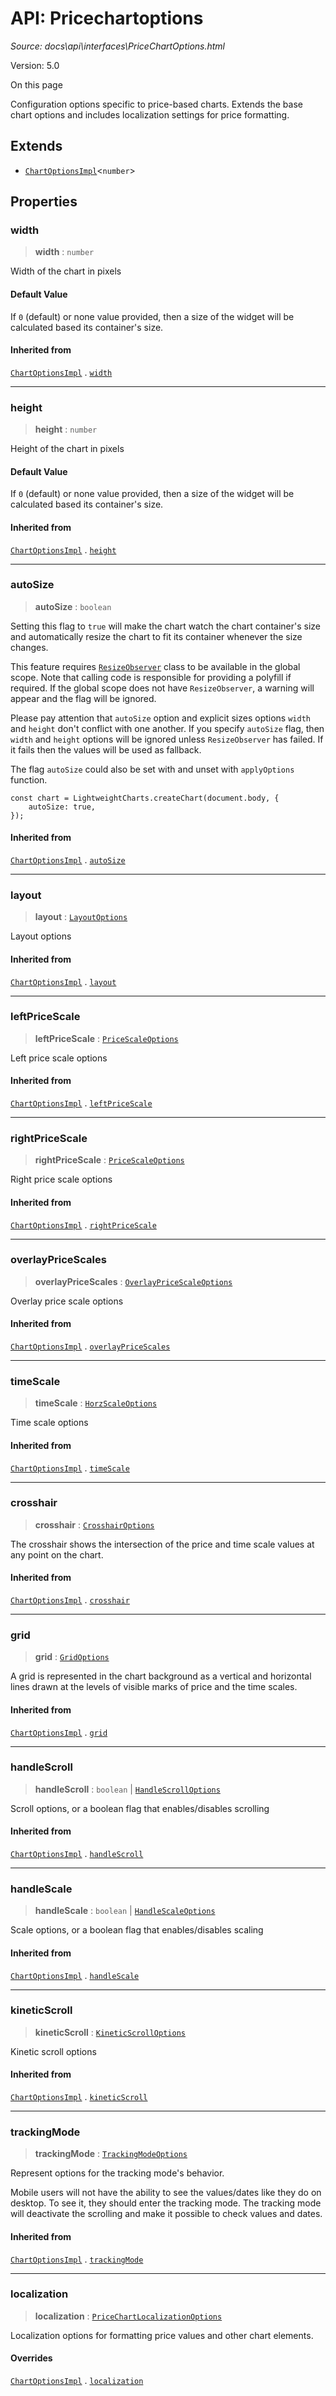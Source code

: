 # API: Pricechartoptions

*Source: docs\api\interfaces\PriceChartOptions.html*

Version: 5.0

On this page

Configuration options specific to price-based charts. Extends the base chart options and includes localization settings for price formatting.

## Extends[​](PriceChartOptions.html#extends "Direct link to Extends")

  * [`ChartOptionsImpl`](ChartOptionsImpl.md)<`number`>

## Properties[​](PriceChartOptions.html#properties "Direct link to Properties")

### width[​](PriceChartOptions.html#width "Direct link to width")

> **width** : `number`

Width of the chart in pixels

#### Default Value[​](PriceChartOptions.html#default-value "Direct link to Default Value")

If `0` (default) or none value provided, then a size of the widget will be calculated based its container's size.

#### Inherited from[​](PriceChartOptions.html#inherited-from "Direct link to Inherited from")

[`ChartOptionsImpl`](ChartOptionsImpl.md) . [`width`](ChartOptionsImpl.html#width)

* * *

### height[​](PriceChartOptions.html#height "Direct link to height")

> **height** : `number`

Height of the chart in pixels

#### Default Value[​](PriceChartOptions.html#default-value-1 "Direct link to Default Value")

If `0` (default) or none value provided, then a size of the widget will be calculated based its container's size.

#### Inherited from[​](PriceChartOptions.html#inherited-from-1 "Direct link to Inherited from")

[`ChartOptionsImpl`](ChartOptionsImpl.md) . [`height`](ChartOptionsImpl.html#height)

* * *

### autoSize[​](PriceChartOptions.html#autosize "Direct link to autoSize")

> **autoSize** : `boolean`

Setting this flag to `true` will make the chart watch the chart container's size and automatically resize the chart to fit its container whenever the size changes.

This feature requires [`ResizeObserver`](https://developer.mozilla.org/en-US/docs/Web/API/ResizeObserver) class to be available in the global scope. Note that calling code is responsible for providing a polyfill if required. If the global scope does not have `ResizeObserver`, a warning will appear and the flag will be ignored.

Please pay attention that `autoSize` option and explicit sizes options `width` and `height` don't conflict with one another. If you specify `autoSize` flag, then `width` and `height` options will be ignored unless `ResizeObserver` has failed. If it fails then the values will be used as fallback.

The flag `autoSize` could also be set with and unset with `applyOptions` function.
    
    
    const chart = LightweightCharts.createChart(document.body, {  
        autoSize: true,  
    });  
    

#### Inherited from[​](PriceChartOptions.html#inherited-from-2 "Direct link to Inherited from")

[`ChartOptionsImpl`](ChartOptionsImpl.md) . [`autoSize`](ChartOptionsImpl.html#autosize)

* * *

### layout[​](PriceChartOptions.html#layout "Direct link to layout")

> **layout** : [`LayoutOptions`](LayoutOptions.md)

Layout options

#### Inherited from[​](PriceChartOptions.html#inherited-from-3 "Direct link to Inherited from")

[`ChartOptionsImpl`](ChartOptionsImpl.md) . [`layout`](ChartOptionsImpl.html#layout)

* * *

### leftPriceScale[​](PriceChartOptions.html#leftpricescale "Direct link to leftPriceScale")

> **leftPriceScale** : [`PriceScaleOptions`](PriceScaleOptions.md)

Left price scale options

#### Inherited from[​](PriceChartOptions.html#inherited-from-4 "Direct link to Inherited from")

[`ChartOptionsImpl`](ChartOptionsImpl.md) . [`leftPriceScale`](ChartOptionsImpl.html#leftpricescale)

* * *

### rightPriceScale[​](PriceChartOptions.html#rightpricescale "Direct link to rightPriceScale")

> **rightPriceScale** : [`PriceScaleOptions`](PriceScaleOptions.md)

Right price scale options

#### Inherited from[​](PriceChartOptions.html#inherited-from-5 "Direct link to Inherited from")

[`ChartOptionsImpl`](ChartOptionsImpl.md) . [`rightPriceScale`](ChartOptionsImpl.html#rightpricescale)

* * *

### overlayPriceScales[​](PriceChartOptions.html#overlaypricescales "Direct link to overlayPriceScales")

> **overlayPriceScales** : [`OverlayPriceScaleOptions`](../type-aliases/OverlayPriceScaleOptions.md)

Overlay price scale options

#### Inherited from[​](PriceChartOptions.html#inherited-from-6 "Direct link to Inherited from")

[`ChartOptionsImpl`](ChartOptionsImpl.md) . [`overlayPriceScales`](ChartOptionsImpl.html#overlaypricescales)

* * *

### timeScale[​](PriceChartOptions.html#timescale "Direct link to timeScale")

> **timeScale** : [`HorzScaleOptions`](HorzScaleOptions.md)

Time scale options

#### Inherited from[​](PriceChartOptions.html#inherited-from-7 "Direct link to Inherited from")

[`ChartOptionsImpl`](ChartOptionsImpl.md) . [`timeScale`](ChartOptionsImpl.html#timescale)

* * *

### crosshair[​](PriceChartOptions.html#crosshair "Direct link to crosshair")

> **crosshair** : [`CrosshairOptions`](CrosshairOptions.md)

The crosshair shows the intersection of the price and time scale values at any point on the chart.

#### Inherited from[​](PriceChartOptions.html#inherited-from-8 "Direct link to Inherited from")

[`ChartOptionsImpl`](ChartOptionsImpl.md) . [`crosshair`](ChartOptionsImpl.html#crosshair)

* * *

### grid[​](PriceChartOptions.html#grid "Direct link to grid")

> **grid** : [`GridOptions`](GridOptions.md)

A grid is represented in the chart background as a vertical and horizontal lines drawn at the levels of visible marks of price and the time scales.

#### Inherited from[​](PriceChartOptions.html#inherited-from-9 "Direct link to Inherited from")

[`ChartOptionsImpl`](ChartOptionsImpl.md) . [`grid`](ChartOptionsImpl.html#grid)

* * *

### handleScroll[​](PriceChartOptions.html#handlescroll "Direct link to handleScroll")

> **handleScroll** : `boolean` | [`HandleScrollOptions`](HandleScrollOptions.md)

Scroll options, or a boolean flag that enables/disables scrolling

#### Inherited from[​](PriceChartOptions.html#inherited-from-10 "Direct link to Inherited from")

[`ChartOptionsImpl`](ChartOptionsImpl.md) . [`handleScroll`](ChartOptionsImpl.html#handlescroll)

* * *

### handleScale[​](PriceChartOptions.html#handlescale "Direct link to handleScale")

> **handleScale** : `boolean` | [`HandleScaleOptions`](HandleScaleOptions.md)

Scale options, or a boolean flag that enables/disables scaling

#### Inherited from[​](PriceChartOptions.html#inherited-from-11 "Direct link to Inherited from")

[`ChartOptionsImpl`](ChartOptionsImpl.md) . [`handleScale`](ChartOptionsImpl.html#handlescale)

* * *

### kineticScroll[​](PriceChartOptions.html#kineticscroll "Direct link to kineticScroll")

> **kineticScroll** : [`KineticScrollOptions`](KineticScrollOptions.md)

Kinetic scroll options

#### Inherited from[​](PriceChartOptions.html#inherited-from-12 "Direct link to Inherited from")

[`ChartOptionsImpl`](ChartOptionsImpl.md) . [`kineticScroll`](ChartOptionsImpl.html#kineticscroll)

* * *

### trackingMode[​](PriceChartOptions.html#trackingmode "Direct link to trackingMode")

> **trackingMode** : [`TrackingModeOptions`](TrackingModeOptions.md)

Represent options for the tracking mode's behavior.

Mobile users will not have the ability to see the values/dates like they do on desktop. To see it, they should enter the tracking mode. The tracking mode will deactivate the scrolling and make it possible to check values and dates.

#### Inherited from[​](PriceChartOptions.html#inherited-from-13 "Direct link to Inherited from")

[`ChartOptionsImpl`](ChartOptionsImpl.md) . [`trackingMode`](ChartOptionsImpl.html#trackingmode)

* * *

### localization[​](PriceChartOptions.html#localization "Direct link to localization")

> **localization** : [`PriceChartLocalizationOptions`](PriceChartLocalizationOptions.md)

Localization options for formatting price values and other chart elements.

#### Overrides[​](PriceChartOptions.html#overrides "Direct link to Overrides")

[`ChartOptionsImpl`](ChartOptionsImpl.md) . [`localization`](ChartOptionsImpl.html#localization)
